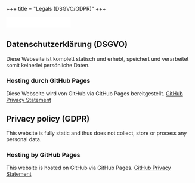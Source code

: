 +++
title = "Legals (DSGVO/GDPR)"
+++

![mail](mail.png)

## Datenschutzerklärung (DSGVO)

Diese Webseite ist komplett statisch und erhebt, speichert und verarbeitet
somit keinerlei persönliche Daten.

### Hosting durch GitHub Pages

Diese Webseite wird von GitHub via GitHub Pages bereitgestellt.
[GitHub Privacy Statement](https://help.github.com/en/articles/github-privacy-statement)

## Privacy policy (GDPR)

This website is fully static and thus does not collect, store or process any personal data.

### Hosting by GitHub Pages

This website is hosted on GitHub via GitHub Pages.
[GitHub Privacy Statement](https://help.github.com/en/articles/github-privacy-statement)
